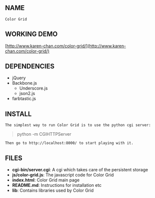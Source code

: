 NAME
----
    Color Grid

WORKING DEMO
------------
[http://www.karen-chan.com/color-grid/](http://www.karen-chan.com/color-grid/)

DEPENDENCIES
------------
 * jQuery
 * Backbone.js
   * Underscore.js
   * json2.js
 * farbtastic.js

INSTALL
-------
    The simplest way to run Color Grid is to use the python cgi server:

> python -m CGIHTTPServer

    Then go to http://localhost:8000/ to start playing with it.

FILES
-----
 * __cgi-bin/server.cgi__: A cgi which takes care of the persistent storage
 * __js/color-grid.js__: The javascript code for Color Grid
 * __index.html__: Color Grid main page
 * __README.md__: Instructions for installation etc
 * __lib__: Contains libraries used by Color Grid
